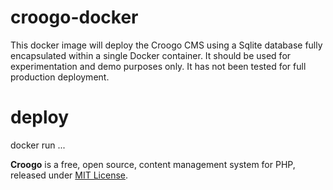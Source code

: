 # croogo-docker

This docker image will deploy the Croogo CMS using a Sqlite database fully encapsulated within a single Docker container. It should be used for experimentation and demo purposes only. It has not been tested for full production deployment.

# deploy

docker run ...


**Croogo** is a free, open source, content management system for PHP, released under [MIT License](http://github.com/croogo/croogo/blob/master/LICENSE.txt).
